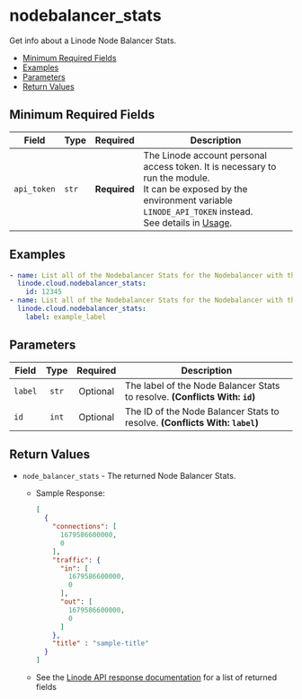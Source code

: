 # nodebalancer_stats

Get info about a Linode Node Balancer Stats.

- [Minimum Required Fields](#minimum-required-fields)
- [Examples](#examples)
- [Parameters](#parameters)
- [Return Values](#return-values)

## Minimum Required Fields
| Field       | Type  | Required     | Description                                                                                                                                                                                                              |
|-------------|-------|--------------|--------------------------------------------------------------------------------------------------------------------------------------------------------------------------------------------------------------------------|
| `api_token` | `str` | **Required** | The Linode account personal access token. It is necessary to run the module. <br/>It can be exposed by the environment variable `LINODE_API_TOKEN` instead. <br/>See details in [Usage](https://github.com/linode/ansible_linode?tab=readme-ov-file#usage). |

## Examples

```yaml
- name: List all of the Nodebalancer Stats for the Nodebalancer with the given id
  linode.cloud.nodebalancer_stats:
    id: 12345
- name: List all of the Nodebalancer Stats for the Nodebalancer with the given label
  linode.cloud.nodebalancer_stats:
    label: example_label
```


## Parameters

| Field     | Type | Required | Description                                                                  |
|-----------|------|----------|------------------------------------------------------------------------------|
| `label` | <center>`str`</center> | <center>Optional</center> | The label of the Node Balancer Stats to resolve.  **(Conflicts With: `id`)** |
| `id` | <center>`int`</center> | <center>Optional</center> | The ID of the Node Balancer Stats to resolve.  **(Conflicts With: `label`)** |

## Return Values

- `node_balancer_stats` - The returned Node Balancer Stats.

    - Sample Response:
        ```json
        [
          {
            "connections": [
              1679586600000,
              0
            ],
            "traffic": {
              "in": [
                1679586600000,
                0
              ],
              "out": [
                1679586600000,
                0
              ]
            },
            "title" : "sample-title"
          }
        ]
        ```
    - See the [Linode API response documentation](https://techdocs.akamai.com/linode-api/reference/get-node-balancer-stats) for a list of returned fields


